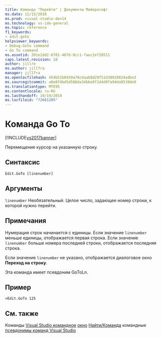 ```yaml
---
title: Команда "Перейти" | Документы Майкрософт
ms.date: 11/15/2016
ms.prod: visual-studio-dev14
ms.technology: vs-ide-general
ms.topic: reference
f1_keywords:
- edit.goto
helpviewer_keywords:
- Debug.Goto command
- Go To command
ms.assetid: 201e1dd2-6701-467d-8cc1-faec2ef20511
caps.latest.revision: 18
author: jillre
ms.author: jillfra
manager: jillfra
ms.openlocfilehash: 454b51b6939a78cdaab8d29f51d30910024adbe3
ms.sourcegitcommit: a8e8f4bd5d508da34bbe9f2d4d9fa94da0539de0
ms.translationtype: MTE95
ms.contentlocale: ru-RU
ms.lasthandoff: 10/19/2019
ms.locfileid: "72661205"
---
```

# <a name="go-to-command"></a>Команда Go To
[!INCLUDE[vs2017banner](../../includes/vs2017banner.md)]

Перемещение курсор на указанную строку.

## <a name="syntax"></a>Синтаксис

```
Edit.GoTo [linenumber]
```

## <a name="arguments"></a>Аргументы
 `linenumber` Необязательный. Целое число, задающее номер строки, к которой нужно перейти.

## <a name="remarks"></a>Примечания
 Нумерация строк начинается с единицы. Если значение `linenumber` меньше единицы, отображается первая строка. Если значение `linenumber` больше номера последней строки, отображается последняя строка.

 Если значение `linenumber` не указано, отображается диалоговое окно **Переход на строку**.

 Эта команда имеет псевдоним GoToLn.

## <a name="example"></a>Пример

```
>Edit.GoTo 125
```

## <a name="see-also"></a>См. также
 Команды [Visual Studio командное](../../ide/reference/visual-studio-commands.md) [окно](../../ide/reference/command-window.md) [Найти/Команда](../../ide/find-command-box.md) командные [псевдонимы команд Visual Studio](../../ide/reference/visual-studio-command-aliases.md)
